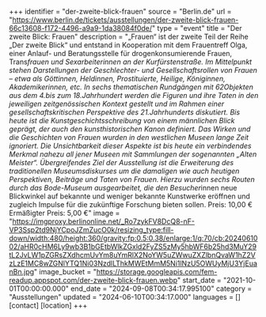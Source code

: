 +++
identifier = "der-zweite-blick-frauen"
source = "Berlin.de"
url = "https://www.berlin.de/tickets/ausstellungen/der-zweite-blick-frauen-66c13608-f172-4496-a9a9-1da38084f0de/"
type = "event"
title = "Der zweite Blick: Frauen"
description = "„Frauen“ ist der zweite Teil der Reihe „Der zweite Blick“ und entstand in Kooperation mit dem Frauentreff Olga, einer Anlauf- und Beratungsstelle für drogenkonsumierende Frauen, Trans*frauen und Sexarbeiterinnen an der Kurfürstenstraße.
Im Mittelpunkt stehen Darstellungen der Geschlechter- und Gesellschaftsrollen von Frauen – etwa als Göttinnen, Heldinnen, Prostituierte, Heilige, Königinnen, Akademikerinnen, etc. In sechs thematischen Rundgängen mit 62Objekten aus dem 4.bis zum 18.Jahrhundert werden die Figuren und ihre Taten in den jeweiligen zeitgenössischen Kontext gestellt und im Rahmen einer gesellschaftskritischen Perspektive des 21.Jahrhunderts diskutiert.
Bis heute ist die Kunstgeschichtsschreibung von einem männlichen Blick geprägt, der auch den kunsthistorischen Kanon definiert. Das Wirken und die Geschichten von Frauen wurden in den westlichen Museen lange Zeit ignoriert. Die Unsichtbarkeit dieser Aspekte ist bis heute ein verbindendes Merkmal nahezu all jener Museen mit Sammlungen der sogenannten „Alten Meister“.
Übergreifendes Ziel der Ausstellung ist die Erweiterung des  traditionellen Museumsdiskurses um die damaligen wie auch heutigen  Perspektiven, Beiträge und Taten von Frauen. Hierzu wurden sechs  Routen durch das Bode-Museum ausgearbeitet, die den Besucher*innen neue  Blickwinkel auf bekannte und weniger bekannte Kunstwerke eröffnen und  zugleich Impulse für die zukünftige Forschung bieten sollen.
Preis: 10,00 €
Ermäßigter Preis: 5,00 €"
image = "https://imgproxy.berlinonline.net/_Ro7zykFV8DcQ8-nF-VP3Ssp2td9NjYCpoJZmZucO0k/resizing_type:fill-down/width:480/height:360/gravity:fp:0.5:0.38/enlarge:1/q:70/cb:2024061002/aHR0cHM6Ly9wb3B1bGEtbWlkZGxld2FyZS5zMy5hbWF6b25hd3MuY29tL2JvLW1pZGRsZXdhcmUvYm8uYmRlX2NoYW5uZWwuZXZlbnQvaW1hZ2VzLzE1MC8wZGNlYTQ1Ni03NzdlLThkMWEtMmM5Ni1lNzU5OWUyMjU3YjEuanBn.jpg"
image_bucket = "https://storage.googleapis.com/fem-readup.appspot.com/der-zweite-blick-frauen.webp"
start_date = "2021-10-01T00:00:00.000"
end_date = "2024-09-08T00:34:17.995100"
category = "Ausstellungen"
updated = "2024-06-10T00:34:17.000"
languages = []
[contact]
[location]
+++